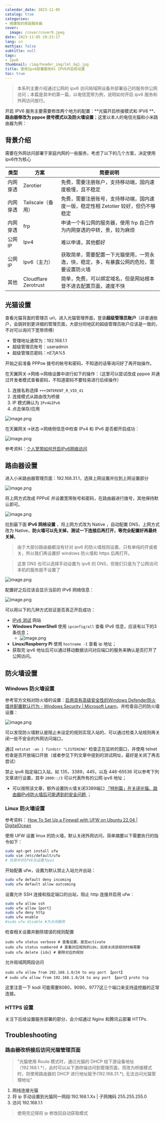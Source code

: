 ```yaml
---
calendar_date: 2023-11-05
catalog: true
categories:
- 搭建我的家庭服务器
cover:
  image: /cover/cover9.jpeg
date: 2023-11-05 19:23:17
lang: cn
mathjax: false
subtitle: null
tags:
- Ipv6
thumbnail: /img/header_img/lml_bg1.jpg
title: 使用Ipv6部署服务01 IPV6开启和设置
toc: true
---
```


> 本系列主要介绍通过公网的 ipv6 访问局域网设备并部署自己的服务供公网访问；本篇是其中的第一篇，以电信宽带为例，说明如何开启 ipv6 服务和外网访问放行。

开启 IPV6 服务主要需要修改两个地方的配置：**光猫开启桥接模式和 IPV6 **、**路由器修改为 pppoe 拨号模式以及防火墙设置**；这里以本人的电信光猫和小米路由器为例：

## 背景介绍

需要在外网访问部署于家庭内网的一些服务，考虑了以下的几个方案，决定使用 ipv6作为核心

| 类型     | 方案                 | 简要说明                                                                                 |
| -------- | -------------------- | ---------------------------------------------------------------------------------------- |
| 内网穿透 | Zerotier             | 免费，需要注册账户，支持移动端，国内速度极慢，且不稳定                                         |
| 内网穿透 | Tailscale（备用）         | 免费，需要注册账号，支持移动端，国内速度一版，稳定性相 Zetotier 较好，但仍不够稳定             |
| 内网穿透 | frp                  | 申请一个有公网的服务器，使用 frp 自己作为内网穿透的中转，贵，较为麻烦                    |
| 公网 IP  | Ipv4                 | 难以申请，其他都好                                                                       |
| 公网 IP  | Ipv6（主力）                 | 获取简单，需要配置一下光猫使用，一劳永逸，快，稳定，多，有暴露公网的危险，需要设置防火墙 |
| 其他     | Cloudflare Zerotrust | 简单，免费，可以绑定域名，但是网站根本登不进去配置页面，速度不快                                                                                         |


## 光猫设置

查看光猫背面的管理员 url，进入光猫管理界面，登录**超级管理员账户**（非普通账户，会跳转到更详细的管理页面，大部分同地区的超级管理员账户应该是一致的，不对可以询问下宽带师傅）

- 管理地址通常为：192.168.1.1
- 超级管理员账号：useradmin
- 超级管理员密码：nE7jA%5

开始之前准备 PPPoe 拨号的帐号和密码，不知道的话等询问好了再开始操作。

在天翼网关->网络->网络设置中进行如下的操作：（这里可以尝试改成 pppoe 并通过开发者模式查看密码，不知道密码不要轻易进行后续操作）

1. 连接名称选择 `+++INTERENT_R_VID_41` 
2. 连接模式从路由改为桥接
3. IP 模式确认为 `IPv4&IPv6`
4. 点击保存/应用

![image.png](https://picture-bed-001-1310572365.cos.ap-guangzhou.myqcloud.com/3070PC/20231105215512.png)

在天翼网关->状态->网络侧信息中检查 IPv4 和 IPv6 是否都开启成功：

![image.png](https://picture-bed-001-1310572365.cos.ap-guangzhou.myqcloud.com/3070PC/20231105215637.png)

参考资料：[个人宽带如何开启IPv6网络访问](https://cloud.tencent.com/developer/article/1894991)



## 路由器设置

进入小米路由器管理页面：192.168.31.1，选择上网设置并拉到上网设置部分

![image.png](https://picture-bed-001-1310572365.cos.ap-guangzhou.myqcloud.com/3070PC/20231105220425.png)

将上网方式改成 PPPoE 并设置宽带账号和密码，在路由器进行拨号，其他保持默认即可。

![image.png](https://picture-bed-001-1310572365.cos.ap-guangzhou.myqcloud.com/3070PC/20231105220642.png)

拉到最下面 **IPv6 网络设置** ，将上网方式改为 Native ，自动配置 DNS，上网方式改为 Native，**防火墙可以先关掉，测试一下连接后再打开，等完全配置好再最终关掉**。

> 由于大部分路由器都没有针对 ipv6 的防火墙规则设置，只有单纯的开或者关，所以我们再设置好 windows 防火墙和 https 后再打开。

> 这里 DNS 也可以选择手动设置为 ipv6 的 DNS，但我们只是为了公网访问本机的服务就不设置了

![image.png](https://picture-bed-001-1310572365.cos.ap-guangzhou.myqcloud.com/3070PC/20231105222452.png)

配置好之后应该会显示当前的 IPv6 网络信息：

![image.png](https://picture-bed-001-1310572365.cos.ap-guangzhou.myqcloud.com/3070PC/20231105223926.png)

可以用以下的几种方式验证是否真正开启成功：

- [IPv6 测试](https://test-ipv6.com/index.html.zh_CN) 网站
- **Windows PowerShell** 使用 `ipconfig/all` 查看 IPv6 信息，应该有以下的3条信息；
	- ![image.png](https://picture-bed-001-1310572365.cos.ap-guangzhou.myqcloud.com/3070PC/20231105224822.png)
- **Linux/Raspberry Pi** 使用 `hostname -I` 查看 ip 地址；
- 获取完 ipv6 地址后可以通过移动数据访问对应端口的服务来确认是否打开了公网访问。

## 防火墙设置

### Windows 防火墙设置

参考官方文档对防火墙的设置：[启用具有高级安全性的Windows Defender防火墙并配置默认行为 - Windows Security | Microsoft Learn](https://learn.microsoft.com/zh-cn/windows/security/operating-system-security/network-security/windows-firewall/turn-on-windows-firewall-and-configure-default-behavior)，并检查自己的防火墙设置：

![image.png](https://picture-bed-001-1310572365.cos.ap-guangzhou.myqcloud.com/3070PC/20231113084857.png)

可以发现防火墙默认是阻止未设定的规则实现入站的，可以通过检查入站规则再关闭一些不安全的外网访问端口，

通过 `netstat -an | findstr "LISTENING"` 检查正在监听的窗口，并使用 telnet 检查是否开放端口开放（或者参见下列文章中提到的测试网址，最好是关闭了再去尝试）

禁止 ipv6 指定端口入站，如 135，3389，445，以及 446-65536 可以参考下列文章进行设置，其中 `2000::/3` 可以代表所有的公网 ipv6 地址；

- 可以按照该文章，额外设置防火墙关闭3389端口 [「特别篇」在关闭光猫、路由器IPv6防火墙后可能遇到的安全问题 ](https://www.bilibili.com/read/cv25465237/) ；

### Linux 防火墙设置

参考资料： [How To Set Up a Firewall with UFW on Ubuntu 22.04 | DigitalOcean](https://www.digitalocean.com/community/tutorials/how-to-set-up-a-firewall-with-ufw-on-ubuntu-22-04)

使用 UFW 设置 linux 的防火墙，默认关闭外网访问，简单摘要以下需要执行的指令如下：

```bash
sudo apt-get install ufw
sudo vim /etc/default/ufw
# 将其中的IPV6也设置为yes
```

开始配置 ufw，设置为默认禁止入站允许出站：

```bash
sudo ufw default deny incoming
sudo ufw default allow outcoming
```

设置允许 SSH 连接和指定端口的出站，阻止 http 连接并启用 ufw：

```bash
sudo ufw allow ssh
sudo ufw allow {port}
sudo ufw deny http
sudo ufw enable
#sudo ufw disable #为关闭服务
```

检查相关设置并删除错误的规则配置

```shell
sudo ufw status verbose # 查看设置，是否activate
sudo ufw status numbered # 查看对应规则的idx，后续关闭该规则时候需要
sudo ufw delete {idx} # 删除对应的规则
```

允许局域网网段访问

```shell
sudo ufw allow from 192.168.1.0/24 to any port 【port】
# sudo ufw allow from 192.168.1.0/24 to any port 【port】proto tcp
```

这里注意一下 kodi 可能需要8080，9090，9777这三个端口来支持遥控器的正常连接。

### HTTPS 设置

关注下后续设置服务部署的部分，会介绍通过 Nginx 和腾讯云部署 HTTPs.

## Troubleshooting
### 路由器改桥接后访问光猫管理页面

> "光猫使用 Route 模式时，通过光猫的 DHCP 给下游设备地址（192.168.1.\*），此时可以从下游终端访问到管理页面，而改为桥接模式时，则使用路由器的 DHCP 进行地址赋予(192.168.31.\*), 无法访问光猫管理地址"

1. 网线连接光猫
2. 将 ip 手动设置到光猫同一网段:192.168.1.Xx | 子网掩码 255.255.255.0
3. 访问 192.168.1.1

> 使用完记得将 ip 修改回自动获取模式